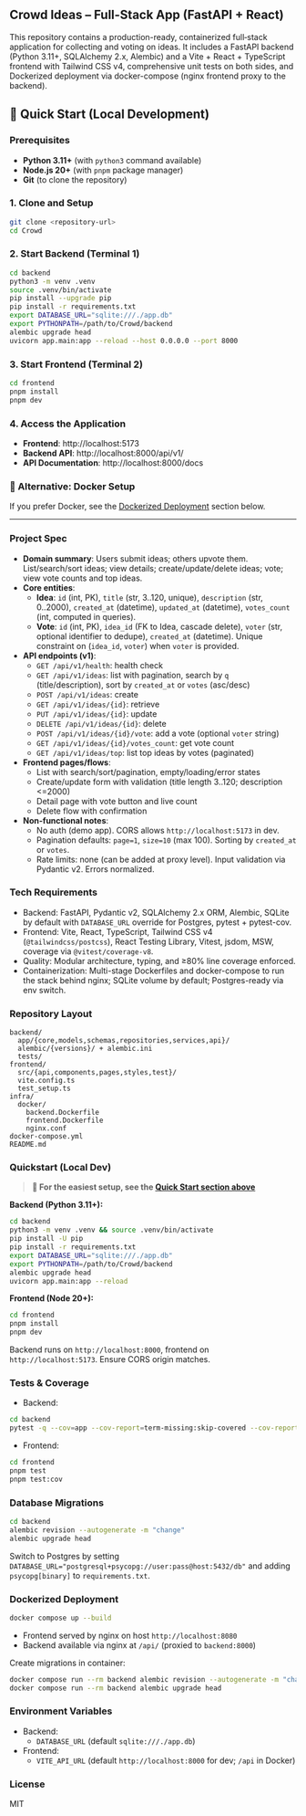 ## Crowd Ideas – Full-Stack App (FastAPI + React)

This repository contains a production-ready, containerized full‑stack application for collecting and voting on ideas. It includes a FastAPI backend (Python 3.11+, SQLAlchemy 2.x, Alembic) and a Vite + React + TypeScript frontend with Tailwind CSS v4, comprehensive unit tests on both sides, and Dockerized deployment via docker-compose (nginx frontend proxy to the backend).

## 🚀 Quick Start (Local Development)

### Prerequisites
- **Python 3.11+** (with `python3` command available)
- **Node.js 20+** (with `pnpm` package manager)
- **Git** (to clone the repository)

### 1. Clone and Setup
```bash
git clone <repository-url>
cd Crowd
```

### 2. Start Backend (Terminal 1)
```bash
cd backend
python3 -m venv .venv
source .venv/bin/activate
pip install --upgrade pip
pip install -r requirements.txt
export DATABASE_URL="sqlite:///./app.db"
export PYTHONPATH=/path/to/Crowd/backend
alembic upgrade head
uvicorn app.main:app --reload --host 0.0.0.0 --port 8000
```

### 3. Start Frontend (Terminal 2)
```bash
cd frontend
pnpm install
pnpm dev
```

### 4. Access the Application
- **Frontend**: http://localhost:5173
- **Backend API**: http://localhost:8000/api/v1/
- **API Documentation**: http://localhost:8000/docs

### 🐳 Alternative: Docker Setup
If you prefer Docker, see the [Dockerized Deployment](#dockerized-deployment) section below.

---

### Project Spec

- **Domain summary**: Users submit ideas; others upvote them. List/search/sort ideas; view details; create/update/delete ideas; vote; view vote counts and top ideas.
- **Core entities**:
  - **Idea**: `id` (int, PK), `title` (str, 3..120, unique), `description` (str, 0..2000), `created_at` (datetime), `updated_at` (datetime), `votes_count` (int, computed in queries).
  - **Vote**: `id` (int, PK), `idea_id` (FK to Idea, cascade delete), `voter` (str, optional identifier to dedupe), `created_at` (datetime). Unique constraint on (`idea_id`, `voter`) when `voter` is provided.
- **API endpoints (v1)**:
  - `GET /api/v1/health`: health check
  - `GET /api/v1/ideas`: list with pagination, search by `q` (title/description), sort by `created_at` or `votes` (asc/desc)
  - `POST /api/v1/ideas`: create
  - `GET /api/v1/ideas/{id}`: retrieve
  - `PUT /api/v1/ideas/{id}`: update
  - `DELETE /api/v1/ideas/{id}`: delete
  - `POST /api/v1/ideas/{id}/vote`: add a vote (optional `voter` string)
  - `GET /api/v1/ideas/{id}/votes_count`: get vote count
  - `GET /api/v1/ideas/top`: list top ideas by votes (paginated)
- **Frontend pages/flows**:
  - List with search/sort/pagination, empty/loading/error states
  - Create/update form with validation (title length 3..120; description <=2000)
  - Detail page with vote button and live count
  - Delete flow with confirmation
- **Non-functional notes**:
  - No auth (demo app). CORS allows `http://localhost:5173` in dev. 
  - Pagination defaults: `page=1`, `size=10` (max 100). Sorting by `created_at` or `votes`.
  - Rate limits: none (can be added at proxy level). Input validation via Pydantic v2. Errors normalized.

### Tech Requirements

- Backend: FastAPI, Pydantic v2, SQLAlchemy 2.x ORM, Alembic, SQLite by default with `DATABASE_URL` override for Postgres, pytest + pytest-cov.
- Frontend: Vite, React, TypeScript, Tailwind CSS v4 (`@tailwindcss/postcss`), React Testing Library, Vitest, jsdom, MSW, coverage via `@vitest/coverage-v8`.
- Quality: Modular architecture, typing, and ≥80% line coverage enforced.
- Containerization: Multi-stage Dockerfiles and docker-compose to run the stack behind nginx; SQLite volume by default; Postgres-ready via env switch.

### Repository Layout

```
backend/
  app/{core,models,schemas,repositories,services,api}/
  alembic/{versions}/ + alembic.ini
  tests/
frontend/
  src/{api,components,pages,styles,test}/
  vite.config.ts
  test_setup.ts
infra/
  docker/
    backend.Dockerfile
    frontend.Dockerfile
    nginx.conf
docker-compose.yml
README.md
```

### Quickstart (Local Dev)

> **📝 For the easiest setup, see the [Quick Start section above](#-quick-start-local-development)**

**Backend (Python 3.11+):**
```bash
cd backend
python3 -m venv .venv && source .venv/bin/activate
pip install -U pip
pip install -r requirements.txt
export DATABASE_URL="sqlite:///./app.db"
export PYTHONPATH=/path/to/Crowd/backend
alembic upgrade head
uvicorn app.main:app --reload
```

**Frontend (Node 20+):**
```bash
cd frontend
pnpm install
pnpm dev
```

Backend runs on `http://localhost:8000`, frontend on `http://localhost:5173`. Ensure CORS origin matches.

### Tests & Coverage

- Backend:

```bash
cd backend
pytest -q --cov=app --cov-report=term-missing:skip-covered --cov-report=html --cov-fail-under=80
```

- Frontend:

```bash
cd frontend
pnpm test
pnpm test:cov
```

### Database Migrations

```bash
cd backend
alembic revision --autogenerate -m "change"
alembic upgrade head
```

Switch to Postgres by setting `DATABASE_URL="postgresql+psycopg://user:pass@host:5432/db"` and adding `psycopg[binary]` to `requirements.txt`.

### Dockerized Deployment

```bash
docker compose up --build
```

- Frontend served by nginx on host `http://localhost:8080`
- Backend available via nginx at `/api/` (proxied to `backend:8000`)

Create migrations in container:

```bash
docker compose run --rm backend alembic revision --autogenerate -m "change"
docker compose run --rm backend alembic upgrade head
```

### Environment Variables

- Backend:
  - `DATABASE_URL` (default `sqlite:///./app.db`)
- Frontend:
  - `VITE_API_URL` (default `http://localhost:8000` for dev; `/api` in Docker)

### License

MIT

